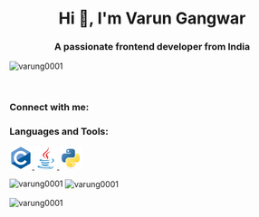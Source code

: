 
<h1 align="center">Hi 👋, I'm Varun Gangwar</h1>
<h3 align="center">A passionate frontend developer from India</h3>

<p align="left"> <img src="https://komarev.com/ghpvc/?username=varung0001&label=Profile%20views&color=0e75b6&style=flat" alt="varung0001" /> </p>

<p align="left"> <a href="https://twitter.com/" target="blank"><img src="https://img.shields.io/twitter/follow/?logo=twitter&style=for-the-badge" alt="" /></a> </p>

<h3 align="left">Connect with me:</h3>
<p align="left">
</p>

<h3 align="left">Languages and Tools:</h3>
<p align="left"> <a href="https://www.cprogramming.com/" target="_blank" rel="noreferrer"> <img src="https://raw.githubusercontent.com/devicons/devicon/master/icons/c/c-original.svg" alt="c" width="40" height="40"/> </a> <a href="https://www.java.com" target="_blank" rel="noreferrer"> <img src="https://raw.githubusercontent.com/devicons/devicon/master/icons/java/java-original.svg" alt="java" width="40" height="40"/> </a> <a href="https://www.python.org" target="_blank" rel="noreferrer"> <img src="https://raw.githubusercontent.com/devicons/devicon/master/icons/python/python-original.svg" alt="python" width="40" height="40"/> </a> </p>

<p><img align="left" src="https://github-readme-stats.vercel.app/api/top-langs?username=varung0001&show_icons=true&locale=en&layout=compact" alt="varung0001" /></p>

<p>&nbsp;<img align="center" src="https://github-readme-stats.vercel.app/api?username=varung0001&show_icons=true&locale=en" alt="varung0001" /></p>

<p><img align="center" src="https://github-readme-streak-stats.herokuapp.com/?user=varung0001&" alt="varung0001" /></p>
